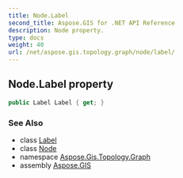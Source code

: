 ```yaml
---
title: Node.Label
second_title: Aspose.GIS for .NET API Reference
description: Node property. 
type: docs
weight: 40
url: /net/aspose.gis.topology.graph/node/label/
---
```

## Node.Label property

```csharp
public Label Label { get; }
```

### See Also

* class [Label](../../label/)
* class [Node](../)
* namespace [Aspose.Gis.Topology.Graph](../../node/)
* assembly [Aspose.GIS](../../../)



